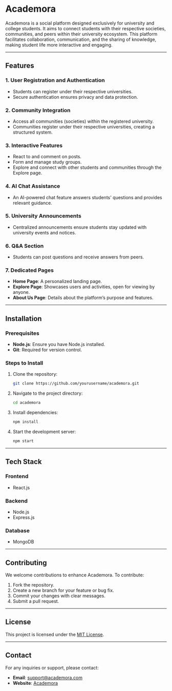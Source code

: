 # Academora

Academora is a social platform designed exclusively for university and college students. It aims to connect students with their respective societies, communities, and peers within their university ecosystem. This platform facilitates collaboration, communication, and the sharing of knowledge, making student life more interactive and engaging.

---

## Features

### 1. **User Registration and Authentication**
- Students can register under their respective universities.
- Secure authentication ensures privacy and data protection.

### 2. **Community Integration**
- Access all communities (societies) within the registered university.
- Communities register under their respective universities, creating a structured system.

### 3. **Interactive Features**
- React to and comment on posts.
- Form and manage study groups.
- Explore and connect with other students and communities through the Explore page.

### 4. **AI Chat Assistance**
- An AI-powered chat feature answers students' questions and provides relevant guidance.

### 5. **University Announcements**
- Centralized announcements ensure students stay updated with university events and notices.

### 6. **Q&A Section**
- Students can post questions and receive answers from peers.

### 7. **Dedicated Pages**
- **Home Page**: A personalized landing page.
- **Explore Page**: Showcases users and activities, open for viewing by anyone.
- **About Us Page**: Details about the platform’s purpose and features.

---

## Installation

### Prerequisites
- **Node.js**: Ensure you have Node.js installed.
- **Git**: Required for version control.

### Steps to Install
1. Clone the repository:
   ```bash
   git clone https://github.com/yourusername/academora.git
   ```
2. Navigate to the project directory:
   ```bash
   cd academora
   ```
3. Install dependencies:
   ```bash
   npm install
   ```
4. Start the development server:
   ```bash
   npm start
   ```

---

## Tech Stack

### Frontend
- React.js

### Backend
- Node.js
- Express.js

### Database
- MongoDB

---

## Contributing
We welcome contributions to enhance Academora. To contribute:
1. Fork the repository.
2. Create a new branch for your feature or bug fix.
3. Commit your changes with clear messages.
4. Submit a pull request.

---

## License
This project is licensed under the [MIT License](LICENSE).

---

## Contact
For any inquiries or support, please contact:
- **Email**: support@academora.com
- **Website**: [Academora](https://academora.com)
